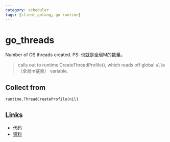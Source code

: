 ```yaml
---
category: scheduler
tags: [client_golang, go runtime]
---
```

# go_threads

Number of OS threads created.
PS: 也就是全局M的数量。

> calls out to runtime.CreateThreadProfile(), which reads off global `allm`（全局m链表） variable.

## Collect from

`runtime.ThreadCreateProfile(nil)`

## Links

- [代码](https://github.com/prometheus/client_golang/blob/master/prometheus/go_collector.go#L318)
- [资料](https://povilasv.me/prometheus-go-metrics/#)

